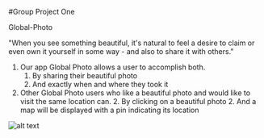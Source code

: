 #Group Project One

Global-Photo

"When you see something beautiful, it's natural to feel a desire to claim or even own it yourself in some way - and also to share it with others."

1. Our app Global Photo allows a user to accomplish both. 
      1. By sharing their beautiful photo 
      1. And exactly when and where they took it 
2. Other Global Photo users who like a beautiful photo and would like to visit the same location can. 
      2. By clicking on a beautiful photo 
      2. And a map will be displayed with a pin indicating its location

![alt text](https://github.com/juliank2/Global-Search/blob/Generator/assets/images/globalphoto.jpg)
      

